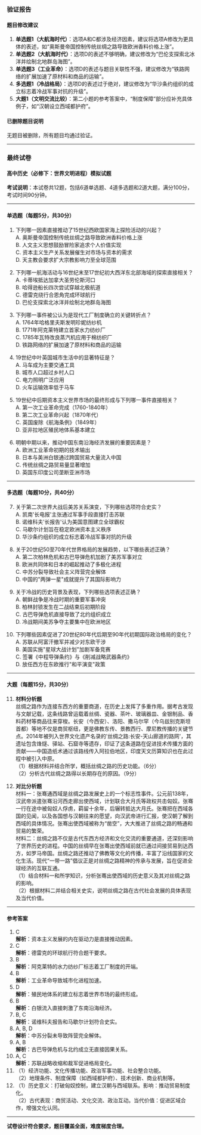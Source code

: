 ### 验证报告

#### 题目修改建议
1. **单选题1（大航海时代）**：选项A和C都涉及经济因素，建议将选项A修改为更具体的表述，如“奥斯曼帝国控制传统丝绸之路导致欧洲香料价格上涨”。
2. **单选题2（大航海时代）**：选项D的表述不够明确，建议修改为“巴伦支探索北冰洋并绘制北地群岛海图”。
3. **单选题3（工业革命）**：选项D的表述与题目关联性不强，建议修改为“铁路网络的扩展加速了原材料和商品的运输”。
4. **多选题1（冷战格局）**：选项D的表述过于绝对，建议修改为“华沙条约组织的成立标志着冷战军事对抗的升级”。
5. **大题1（文明交流比较）**：第二小题的参考答案中，“制度保障”部分应补充具体例子，如“汉朝设立西域都护府”。

#### 已删除题目说明
无题目被删除，所有题目均通过验证。

---

### 最终试卷

#### 高中历史（必修下：世界文明进程）模拟试题
**考试说明**：本试卷共12题，包括6道单选题、4道多选题和2道大题，满分100分，考试时间90分钟。

---

#### 单选题（每题5分，共30分）
1. 下列哪一因素直接推动了15世纪西欧国家海上探险活动的兴起？  
   A. 奥斯曼帝国控制传统丝绸之路导致欧洲香料价格上涨  
   B. 人文主义思想鼓励冒险家追求个人价值实现  
   C. 资本主义生产关系发展催生对市场与资本的需求  
   D. 天主教会要求扩大宗教影响力至全球范围  

2. 下列哪一航海活动与16世纪末至17世纪初大西洋东北部海域的探索直接相关？  
   A. 卡蒂埃抵达加拿大圣劳伦斯河口  
   B. 哈得逊船长四次尝试穿越北极航道  
   C. 德雷克绕行合恩角完成环球航行  
   D. 巴伦支探索北冰洋并绘制北地群岛海图  

3. 下列哪一事件被公认为是现代工厂制度确立的关键转折点？  
   A. 1764年哈格里夫斯发明珍妮纺纱机  
   B. 1771年阿克莱特建立首家水力纺纱厂  
   C. 1785年瓦特改良蒸汽机应用于棉纺织厂  
   D. 铁路网络的扩展加速了原材料和商品的运输  

4. 19世纪中叶英国城市生活中的显著特征是？  
   A. 马车成为主要交通工具  
   B. 城市人口超过乡村人口  
   C. 电力照明广泛应用  
   D. 火车运输效率低于马车  

5. 19世纪中后期资本主义世界市场的最终形成与下列哪一事件直接相关？  
   A. 第一次工业革命完成（1760-1840年）  
   B. 第二次工业革命兴起（1870年代）  
   C. 英国废除《航海条例》（1849年）  
   D. 亚非拉地区殖民地体系基本建立  

6. 明朝中期以来，推动中国东南沿海经济发展的重要因素是？  
   A. 欧洲工业革命初期的技术输出  
   B. 日本与美洲白银通过跨国贸易大量流入中国  
   C. 传统丝绸之路贸易量显著增加  
   D. 英国东印度公司垄断亚洲市场  

---

#### 多选题（每题10分，共40分）
7. 关于第二次世界大战后美苏关系演变，下列哪些选项符合史实？  
   A. 凯南'长电报'主张通过军事手段直接打击苏联  
   B. 诺维科夫'长报告'认为美国意图建立全球霸权  
   C. 马歇尔计划旨在稳定欧洲资本主义秩序  
   D. 华沙条约组织的成立标志着冷战军事对抗的升级  

8. 关于20世纪50至70年代世界格局的发展趋势，以下哪些表述正确？  
   A. 第二次柏林危机和古巴导弹危机加剧了美苏军事对立  
   B. 欧洲共同体和日本的崛起推动了多极化进程  
   C. 中苏分裂导致社会主义阵营完全解体  
   D. 中国的"两弹一星"成就提升了其国际影响力  

9. 关于冷战的历史背景及表现，下列哪些选项表述正确？  
   A. 朝鲜战争是冷战时期的重要军事冲突  
   B. 柏林封锁发生在二战结束后初期阶段  
   C. 古巴导弹危机直接导致了北约组织成立  
   D. 冷战期间美苏争夺主要集中在欧洲地区  

10. 下列哪些因素促进了20世纪80年代后期至90年代初期国际政治格局的变化？  
    A. 苏联从阿富汗撤军并减少对东欧干涉  
    B. 美国实施"星球大战计划"加剧军备竞赛  
    C. 签署《中程导弹条约》与《削减战略武器条约》  
    D. 放任西方在东欧推行"和平演变"政策  

---

#### 大题（每题15分，共30分）
11. **材料分析题**  
    丝绸之路作为连接东西方的重要商道，在历史上发挥了多重作用。据考古发现与文献记载，这条线路曾运载着丝绸、瓷器、茶叶、玻璃器皿、金银制品、香料药材等商品往来穿梭。长安（今西安）、洛阳、撒马尔罕（今乌兹别克斯坦首都）等地不仅是商贸枢纽，更是佛教东传、景教西行、摩尼教传播的关键节点。2014年被列入世界文化遗产名录的'丝绸之路:长安-天山廊道的路网'，其遗址包含烽燧、驿站、石窟寺等遗存，印证了这条道路在促进技术传播方面的贡献——中国造纸术通过该路线传入阿拉伯地区，印度天文历算知识也在此过程中被引入中原。  
    （1）根据材料并结合所学，概括丝绸之路的历史功能。（6分）  
    （2）分析古代丝绸之路得以长期存在的原因。（9分）  

12. **对比分析题**  
    材料一：张骞通西域是丝绸之路发展史上的一个标志性事件。公元前138年，汉武帝派遣张骞沿河西走廊出使西域，计划联合大月氏等政权共击匈奴。张骞一行在途中被匈奴人俘虏，羁留十余年，后辗转抵达大月氏。张骞把在西域各国的见闻，以及各国想与汉朝往来的愿望，向汉武帝进行汇报，使汉朝了解到西域的具体情况。张骞出使西域被称为“凿空”，大大推进了丝绸之路的畅通和贸易的繁荣。  
    材料二：丝绸之路不仅是古代东西方经济和文化交流的重要通道，还深刻影响了世界历史的进程。中国的丝绸早在张骞出使西域前就已通过间接贸易到达西方，如罗马帝国。丝绸之路还推动了佛教等文化的传播，丰富了沿线国家的文化生活。现代“一带一路”倡议正是对丝绸之路精神的传承与发展，旨在促进全球经济的互联互通。  
    （1）结合材料一和所学知识，分析张骞出使西域的历史意义及其对丝绸之路的影响。  
    （2）根据材料二并结合相关史实，说明丝绸之路在古代社会发展的具体表现及当代价值。  

---

#### 参考答案
1. C  
   **解析**：资本主义发展的内在驱动力是直接推动因素。  
2. C  
   **解析**：德雷克的环球航行符合题干要求。  
3. B  
   **解析**：阿克莱特的水力纺纱厂标志着工厂制度的开端。  
4. B  
   **解析**：工业革命导致城市化进程加速。  
5. D  
   **解析**：殖民地体系的建立标志着世界市场的最终形成。  
6. B  
   **解析**：白银流入直接刺激了东南沿海经济。  
7. B, C  
   **解析**：诺维科夫报告和马歇尔计划符合史实。  
8. A, B, D  
   **解析**：中苏分裂未导致阵营完全解体。  
9. A, B  
   **解析**：古巴导弹危机与北约成立无直接因果关系。  
10. A, C  
   **解析**：苏联战略收缩和裁军促进格局变化。  
11. （1）经济功能、文化传播功能、政治军事功能、社会整合功能。  
    （2）地理条件、制度保障（如西域都护府）、技术创新、商业机制等。  
12. （1）历史意义：打破匈奴控制，建立汉朝与西域联系。影响：推动贸易制度化。  
    （2）古代表现：商贸活动、文化交流、政治互动。当代价值：促进区域合作，增强文化认同。  

--- 

**试卷设计符合要求，题目覆盖全面，难度梯度合理。**